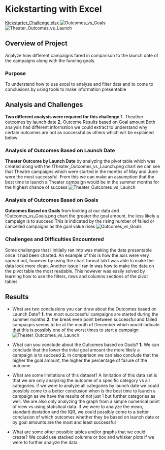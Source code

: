 # Kickstarting with Excel
[Kickstarter_Challenge.xlsx](https://github.com/mshariqnaeem/Kickstarter_Analysis/files/7493030/Kickstarter_Challenge.xlsx)
![Outcomes_vs_Goals](https://user-images.githubusercontent.com/92459399/140660657-afebfba3-0bfa-4dcd-a83c-aa5aa4387dea.PNG)
![Theater_Outcomes_vs_Launch](https://user-images.githubusercontent.com/92459399/140660660-f6914460-5d8a-4f0e-920b-ba01d98a3ebc.PNG)

## Overview of Project
Analyze how different campaigns fared in comparison to the launch date of the campaigns along with the funding goals.

### Purpose
To understand how to use excel to analyze and filter data and to come to conclusions by using tools to make information presentable

## Analysis and Challenges
**Two different analysis were required for this challenge**
**1.** Theather outcomes by launch date
**2.** Outcome Results based on Goal amount 
Both analysis had different information we could extract to understand why certain outcomes are not as successful as others which will be explained below 

### Analysis of Outcomes Based on Launch Date
**Theater Outcome by Launch Date**
by analyzing the pivot table which was created along with the !Theater_Outcomes_vs_Launch.png chart we can see that Theatre campaigns which were started in the months of May and June were the most successful. From this we can make an assumption that the best time to launch a Theater campaign would be in the summer months for the highest chance of success
![Theater_Outcomes_vs_Launch](https://user-images.githubusercontent.com/92459399/140660331-b81e78b5-b313-49f8-abeb-dc956938064f.PNG)

### Analysis of Outcomes Based on Goals
**Outcomes Based on Goals**
from looking at our data and !Outcomes_vs_Goals.png chart the greater the goal amount, the less likely a campaign is to succeed
This is indicated by the rising number of failed or cancelled campaigns as the goal value rises 
![Outcomes_vs_Goals](https://user-images.githubusercontent.com/92459399/140660325-d9f79855-4d04-48d9-80d7-37fd2fb02595.PNG)

### Challenges and Difficulties Encountered
Some challenges that I initially ran into was making the data presentable once it had been charted.
An example of this is how the axis were very spread out, however by using the chart format tab I was able to make the data look more clean.
Another issue I ran in was how to make the data on the pivot table the most readable. This however was easily solved by learning how to use the filters, rows and columns sections of the pivot tables 

## Results

- What are two conclusions you can draw about the Outcomes based on Launch Date?
**1.** the most succcessful campaigns are started during the summer months
**2.** the break even point between successful and failed campaigns seems to be at the month of December which would indicate that this is possibly one of the worst times to start a campaign
![Theater_Outcomes_vs_Launch](https://user-images.githubusercontent.com/92459399/140660424-63a62d79-c6d7-4cc7-8aa2-9f73d3e1583d.PNG)


- What can you conclude about the Outcomes based on Goals?
**1.** We can conclude that the lower the inital goal amount the more likely a campaign is to succeed
**2.** In comparison we can also conclude that the higher the goal amount, the higher the percentage of failure of the outcome.

- What are some limitations of this dataset?
A limitation of this data set is that we are only analyzing the outcome of a specific category vs all categories.
if we were to analyze all categories by launch date we could possibly come to a better conclusion when is the best time to launch a campaign as we have the results of not just 1 but further categories as well.
We are also only analyzing the graph from a simple numerical point of view vs using statistical data.
If we were to analyze the mean, standard deviation and the IQR, we could possibly come to a better conclusion of which outcomes whether they be based on launch date or by goal amounts are the most and least successful

- What are some other possible tables and/or graphs that we could create?
We could use stacked columns or box and whisker plots if we were to further analyze the data
